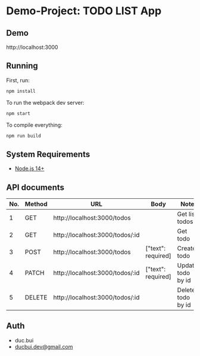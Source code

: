 # Demo-Project: TODO LIST App

## Demo

http://localhost:3000

## Running

First, run:

```sh
npm install
```

To run the webpack dev server:

```sh
npm start
```

To compile everything:

```sh
npm run build
```

## System Requirements

- [Node.js 14+](https://nodejs.org/en/download/)

## API documents

| No. | Method | URL                             | Body               | Note              |
| --- | ------ | ------------------------------- | ------------------ | ----------------- |
| 1   | GET    | http://localhost:3000/todos     |                    | Get list todos    |
| 2   | GET    | http://localhost:3000/todos/:id |                    | Get todo          |
| 3   | POST   | http://localhost:3000/todos     | ["text": required] | Create todo       |
| 4   | PATCH  | http://localhost:3000/todos/:id | ["text": required] | Update todo by id |
| 5   | DELETE | http://localhost:3000/todos/:id |                    | Delete todo by id |

## Auth

- duc.bui
- ducbui.dev@gmail.com
